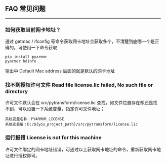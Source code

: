 ## FAQ 常见问题

---

### 如何获取当前网卡地址？

通过 getmac / ifconfig 等命令获取网卡地址会获取多个，不清楚到底哪一个是正确的，可使用一下命令获取

    pip install pyarmor
    pyarmor hdinfo

输出中 Default Mac address 后面的就是默认的网卡地址

### 找不到授权许可文件 Read file license.lic failed, No such file or directory

许可文件默认会在 src/pytransform/license.lic 查找，如文件位置存在却还是找不到，可以设置一下系统变量，指定许可文件地址；

    系统变量名称：PYARMOR_LICENSE
    系统变量值：D:/${you_project_path}/src/pytransform/license.lic

### 运行报错 License is not for this machine

许可文件绑定的网卡地址错误，可通过以上获取网卡地址的命令，重新获取网卡地址进行授权即可。